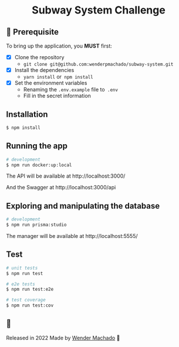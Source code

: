 <h1><p align="center">
  Subway System Challenge
</p></h1>

## 🔧 Prerequisite

To bring up the application, you **MUST** first:

* [x] Clone the repository
   - `git clone git@github.com:wenderpmachado/subway-system.git`
* [x] Install the dependencies
   - `yarn install` or` npm install`
* [x] Set the environment variables
   - Renaming the `.env.example` file to` .env`
   - Fill in the secret information

## Installation

```bash
$ npm install
```

## Running the app

```bash
# development
$ npm run docker:up:local
```

The API will be available at http://localhost:3000/

And the Swagger at http://localhost:3000/api

## Exploring and manipulating the database

```bash
# development
$ npm run prisma:studio
```

The manager will be available at http://localhost:5555/

## Test

```bash
# unit tests
$ npm run test

# e2e tests
$ npm run test:e2e

# test coverage
$ npm run test:cov
```

<!-- ## :closed_book: License -->
## :closed_book:

Released in 2022
Made by [Wender Machado](https://github.com/wenderpmachado) 🚀
